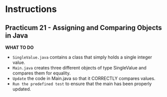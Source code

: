 # Instructions
## Practicum 21 - Assigning and Comparing Objects in Java

**WHAT TO DO**<br>
- `SingleValue.java` contains a class that simply holds a single integer value.
- `Main.java` creates three different objects of type SingleValue and compares them for equality.
- `Update` the code in Main.java so that it CORRECTLY compares values.
- `Run the predefined test` to ensure that the main has been properly updated.


